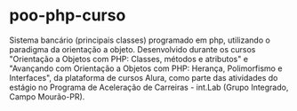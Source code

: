 # poo-php-curso
Sistema bancário (principais classes) programado em php, utilizando o paradigma da orientação a objeto. Desenvolvido durante os cursos "Orientação a Objetos com PHP: Classes, métodos e atributos" e "Avançando com Orientação a Objetos com PHP: Herança, Polimorfismo e Interfaces", da plataforma de cursos Alura, como parte das atividades do estágio no Programa de Aceleração de Carreiras - int.Lab (Grupo Integrado, Campo Mourão-PR). 
